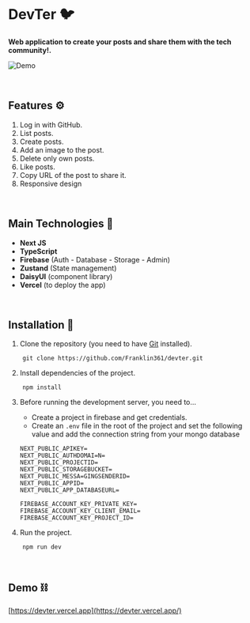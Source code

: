 # DevTer 🐦
**Web application to create your posts and share them with the tech community!.**

![Demo](https://res.cloudinary.com/dnxchppfm/image/upload/v1658072985/devter/devter_ea8yza.gif)

&nbsp;

## Features ⚙️

1. Log in with GitHub.
2. List posts.
3. Create posts.
4. Add an image to the post.
5. Delete only own posts.
6. Like posts.
7. Copy URL of the post to share it.
8. Responsive design

&nbsp;

## Main Technologies 🧪

- **Next JS**
- **TypeScript** 
- **Firebase** (Auth - Database - Storage - Admin)
- **Zustand** (State management)
- **DaisyUI** (component library)
- **Vercel** (to deploy the app)

&nbsp;


## **Installation 🧰**

1. Clone the repository (you need to have [Git](https://git-scm.com) installed).

```shell
    git clone https://github.com/Franklin361/devter.git
```

2.  Install dependencies of the project.

```shell
    npm install
```

3. Before running the development server, you need to...
    - Create a project in firebase and get credentials.
    - Create an `.env` file in the root of the project and set the following value and add the connection string from your mongo database 
    ```
    NEXT_PUBLIC_APIKEY=
    NEXT_PUBLIC_AUTHDOMAI=N=
    NEXT_PUBLIC_PROJECTID=
    NEXT_PUBLIC_STORAGEBUCKET=
    NEXT_PUBLIC_MESSA=GINGSENDERID=
    NEXT_PUBLIC_APPID=
    NEXT_PUBLIC_APP_DATABASEURL=

    FIREBASE_ACCOUNT_KEY_PRIVATE_KEY=
    FIREBASE_ACCOUNT_KEY_CLIENT_EMAIL=
    FIREBASE_ACCOUNT_KEY_PROJECT_ID=
    ```

4. Run the project.
```shell
    npm run dev
```
&nbsp;

## **Demo ⛓️**

[https://devter.vercel.app](https://devter.vercel.app/)

